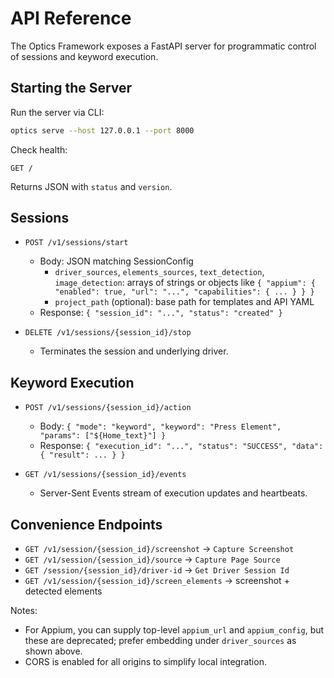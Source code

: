 # API Reference

The Optics Framework exposes a FastAPI server for programmatic control of sessions and keyword execution.

## Starting the Server

Run the server via CLI:

```bash
optics serve --host 127.0.0.1 --port 8000
```

Check health:

```http
GET /
```
Returns JSON with `status` and `version`.

## Sessions

- `POST /v1/sessions/start`
  - Body: JSON matching SessionConfig
    - `driver_sources`, `elements_sources`, `text_detection`, `image_detection`: arrays of strings or objects like `{ "appium": { "enabled": true, "url": "...", "capabilities": { ... } } }`
    - `project_path` (optional): base path for templates and API YAML
  - Response: `{ "session_id": "...", "status": "created" }`

- `DELETE /v1/sessions/{session_id}/stop`
  - Terminates the session and underlying driver.

## Keyword Execution

- `POST /v1/sessions/{session_id}/action`
  - Body: `{ "mode": "keyword", "keyword": "Press Element", "params": ["${Home_text}"] }`
  - Response: `{ "execution_id": "...", "status": "SUCCESS", "data": { "result": ... } }`

- `GET /v1/sessions/{session_id}/events`
  - Server-Sent Events stream of execution updates and heartbeats.

## Convenience Endpoints

- `GET /v1/session/{session_id}/screenshot` → `Capture Screenshot`
- `GET /v1/session/{session_id}/source` → `Capture Page Source`
- `GET /session/{session_id}/driver-id` → `Get Driver Session Id`
- `GET /v1/session/{session_id}/screen_elements` → screenshot + detected elements

Notes:
- For Appium, you can supply top-level `appium_url` and `appium_config`, but these are deprecated; prefer embedding under `driver_sources` as shown above.
- CORS is enabled for all origins to simplify local integration.

